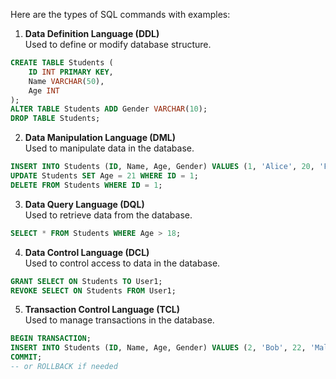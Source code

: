 Here are the types of SQL commands with examples:

1. **Data Definition Language (DDL)**  
    Used to define or modify database structure.
        
```sql
CREATE TABLE Students (
    ID INT PRIMARY KEY,
    Name VARCHAR(50),
    Age INT
);
ALTER TABLE Students ADD Gender VARCHAR(10);
DROP TABLE Students;

```
      
2. **Data Manipulation Language (DML)**  
    Used to manipulate data in the database.
    
```sql
INSERT INTO Students (ID, Name, Age, Gender) VALUES (1, 'Alice', 20, 'Female');
UPDATE Students SET Age = 21 WHERE ID = 1;
DELETE FROM Students WHERE ID = 1;
```
        
3. **Data Query Language (DQL)**  
    Used to retrieve data from the database.
    
```sql
SELECT * FROM Students WHERE Age > 18;

```
        
4. **Data Control Language (DCL)**  
    Used to control access to data in the database.
    
```sql
GRANT SELECT ON Students TO User1;
REVOKE SELECT ON Students FROM User1;

```
        
5. **Transaction Control Language (TCL)**  
    Used to manage transactions in the database.
    
```sql
BEGIN TRANSACTION;
INSERT INTO Students (ID, Name, Age, Gender) VALUES (2, 'Bob', 22, 'Male');
COMMIT;
-- or ROLLBACK if needed

```